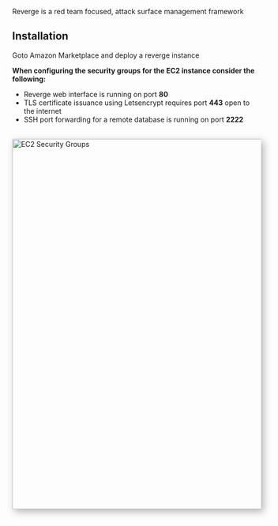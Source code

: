 Reverge is a red team focused, attack surface management framework




## Installation

Goto Amazon Marketplace and deploy a reverge instance


**When configuring the security groups for the EC2 instance consider the following:**

* Reverge web interface is running on port **80**
* TLS certificate issuance using Letsencrypt requires port **443** open to the internet
* SSH port forwarding for a remote database is running on port **2222**

<br>
<img src="../../assets/ec2_sec_group.png" alt="EC2 Security Groups" width="750" style="box-shadow: 5px 5px 15px rgba(0, 0, 0, 0.3);">
<br>
